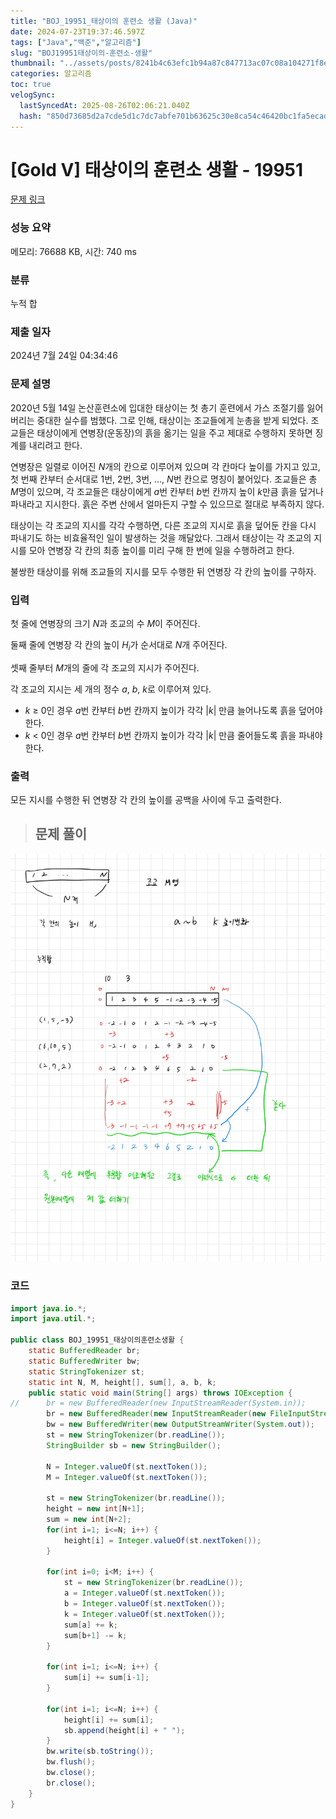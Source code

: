 ```yaml
---
title: "BOJ_19951_태상이의 훈련소 생활 (Java)"
date: 2024-07-23T19:37:46.597Z
tags: ["Java","백준","알고리즘"]
slug: "BOJ19951태상이의-훈련소-생활"
thumbnail: "../assets/posts/8241b4c63efc1b94a87c847713ac07c08a104271f8efa865a6583645185554e0.png"
categories: 알고리즘
toc: true
velogSync:
  lastSyncedAt: 2025-08-26T02:06:21.040Z
  hash: "850d73685d2a7cde5d1c7dc7abfe701b63625c30e8ca54c46420bc1fa5ecad0d"
---
```


# [Gold V] 태상이의 훈련소 생활 - 19951 

[문제 링크](https://www.acmicpc.net/problem/19951) 

### 성능 요약

메모리: 76688 KB, 시간: 740 ms

### 분류

누적 합

### 제출 일자

2024년 7월 24일 04:34:46

### 문제 설명

<p>2020년 5월 14일 논산훈련소에 입대한 태상이는 첫 총기 훈련에서 가스 조절기를 잃어버리는 중대한 실수를 범했다. 그로 인해, 태상이는 조교들에게 눈총을 받게 되었다. 조교들은 태상이에게 연병장(운동장)의 흙을 옮기는 일을 주고 제대로 수행하지 못하면 징계를 내리려고 한다.</p>

<p>연병장은 일렬로 이어진 <em>N</em>개의 칸으로 이루어져 있으며 각 칸마다 높이를 가지고 있고, 첫 번째 칸부터 순서대로 1번, 2번, 3번, ..., <em>N</em>번 칸으로 명칭이 붙어있다. 조교들은 총 <em>M</em>명이 있으며, 각 조교들은 태상이에게 <em>a</em>번 칸부터 <em>b</em>번 칸까지 높이 <em>k</em>만큼 흙을 덮거나 파내라고 지시한다. 흙은 주변 산에서 얼마든지 구할 수 있으므로 절대로 부족하지 않다.</p>

<p>태상이는 각 조교의 지시를 각각 수행하면, 다른 조교의 지시로 흙을 덮어둔 칸을 다시 파내기도 하는 비효율적인 일이 발생하는 것을 깨달았다. 그래서 태상이는 각 조교의 지시를 모아 연병장 각 칸의 최종 높이를 미리 구해 한 번에 일을 수행하려고 한다.</p>

<p>불쌍한 태상이를 위해 조교들의 지시를 모두 수행한 뒤 연병장 각 칸의 높이를 구하자.</p>

### 입력 

 <p>첫 줄에 연병장의 크기 <em>N</em>과 조교의 수 <em>M</em>이 주어진다.</p>

<p>둘째 줄에 연병장 각 칸의 높이 <em>H<sub>i</sub></em>가 순서대로 <em>N</em>개 주어진다.</p>

<p>셋째 줄부터 <em>M</em>개의 줄에 각 조교의 지시가 주어진다.</p>

<p>각 조교의 지시는 세 개의 정수 <em>a</em>, <em>b</em>, <em>k</em>로 이루어져 있다.</p>

<ul>
	<li><em>k </em>≥ 0인 경우 <em>a</em>번 칸부터 <em>b</em>번 칸까지 높이가 각각 |<em>k</em>| 만큼 늘어나도록 흙을 덮어야 한다.</li>
	<li><em>k</em> < 0인 경우 <em>a</em>번 칸부터 <em>b</em>번 칸까지 높이가 각각 |<em>k</em>| 만큼 줄어들도록 흙을 파내야 한다.</li>
</ul>

### 출력 

 <p>모든 지시를 수행한 뒤 연병장 각 칸의 높이를 공백을 사이에 두고 출력한다.</p>


> ## 문제 풀이

![](/assets/posts/8241b4c63efc1b94a87c847713ac07c08a104271f8efa865a6583645185554e0.png)

### 코드
```java
import java.io.*;
import java.util.*;

public class BOJ_19951_태상이의훈련소생활 {
	static BufferedReader br;
	static BufferedWriter bw;
	static StringTokenizer st;
	static int N, M, height[], sum[], a, b, k;
	public static void main(String[] args) throws IOException {
//		br = new BufferedReader(new InputStreamReader(System.in));
		br = new BufferedReader(new InputStreamReader(new FileInputStream("input.txt")));
		bw = new BufferedWriter(new OutputStreamWriter(System.out));
		st = new StringTokenizer(br.readLine());	
		StringBuilder sb = new StringBuilder();
	
		N = Integer.valueOf(st.nextToken());
		M = Integer.valueOf(st.nextToken());
		
		st = new StringTokenizer(br.readLine());	
		height = new int[N+1];
		sum = new int[N+2];
		for(int i=1; i<=N; i++) {	
			height[i] = Integer.valueOf(st.nextToken());
		}

		for(int i=0; i<M; i++) {
			st = new StringTokenizer(br.readLine());	
			a = Integer.valueOf(st.nextToken());
			b = Integer.valueOf(st.nextToken());
			k = Integer.valueOf(st.nextToken());
			sum[a] += k;
			sum[b+1] -= k;
		}
		
		for(int i=1; i<=N; i++) {	
			sum[i] += sum[i-1];
		}
		
		for(int i=1; i<=N; i++) {	
			height[i] += sum[i];
			sb.append(height[i] + " ");
		}
		bw.write(sb.toString());
		bw.flush();
		bw.close();
		br.close();
	}
}

```